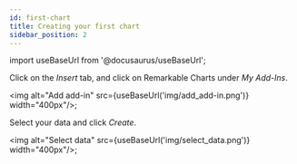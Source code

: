 ```yaml
---
id: first-chart
title: Creating your first chart
sidebar_position: 2
---
```


import useBaseUrl from '@docusaurus/useBaseUrl';

Click on the _Insert_ tab, and click on Remarkable Charts under _My Add-Ins_.

<img alt="Add add-in" src={useBaseUrl('img/add_add-in.png')} width="400px"/>;

Select your data and click _Create_.

<img alt="Select data" src={useBaseUrl('img/select_data.png')} width="400px"/>;
